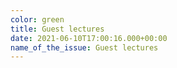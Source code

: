 ```yaml
---
color: green
title: Guest lectures
date: 2021-06-10T17:00:16.000+00:00
name_of_the_issue: Guest lectures
---
```

